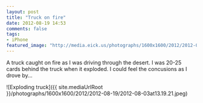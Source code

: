 ```yaml
---
layout: post
title: "Truck on fire"
date: 2012-08-19 14:53
comments: false
tags:
- iPhone
featured_image: "http://media.eick.us/photographs/1600x1600/2012/2012-08-19/2012-08-03at13.19.21.jpeg"
---
```

A truck caught on fire as I was driving through the desert.  I was 20-25 cards behind the truck when it exploded.  I could feel the concusions as I drove by...

![Exploding truck]({{ site.mediaUrlRoot }}/photographs/1600x1600/2012/2012-08-19/2012-08-03at13.19.21.jpeg)

